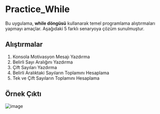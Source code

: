 # Practice_While
Bu uygulama, **while döngüsü** kullanarak temel programlama alıştırmaları yapmayı amaçlar. Aşağıdaki 5 farklı senaryoya çözüm sunulmuştur.

## Alıştırmalar
1. Konsola Motivasyon Mesajı Yazdırma
2. Belirli Sayı Aralığını Yazdırma
3. Çift Sayıları Yazdırma
4. Belirli Aralıktaki Sayıların Toplamını Hesaplama
5. Tek ve Çift Sayıların Toplamını Hesaplama 

## Örnek Çıktı
![image](https://github.com/user-attachments/assets/4597bbdb-4718-4273-869a-c7271a727bf0)
